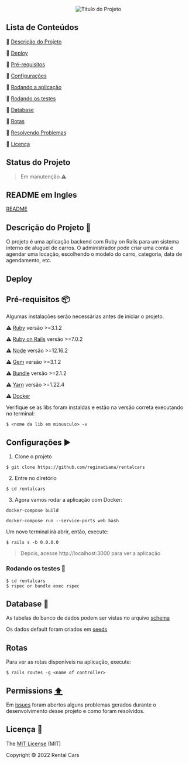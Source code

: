 <p align="center">
  <img src="https://user-images.githubusercontent.com/46378210/81428957-76295000-9133-11ea-910a-ccbdf88e32ba.png" alt="Titulo do Projeto"/>
</p>

## Lista de Conteúdos

:small_orange_diamond: [Descrição do Projeto](#descrição-do-projeto-checkered_flag)

:small_orange_diamond: [Deploy](#deploy)

:small_orange_diamond: [Pré-requisitos](#pré-requisitos-package)

:small_orange_diamond: [Configurações](#configurações-arrow_forward)

:small_orange_diamond: [Rodando a aplicação](#rodando-a-aplicação)

:small_orange_diamond: [Rodando os testes](#rodando-os-testes-memo)

:small_orange_diamond: [Database](#database-floppy_disk)

:small_orange_diamond: [Rotas](#rotas)

:small_orange_diamond: [Resolvendo Problemas](#resolvendo-problemas-arrow-up)

:small_orange_diamond: [Licença](#licença-trident)

## Status do Projeto

> Em manutenção :warning:

## README em Ingles

[README](https://github.com/Diana-ops/rental-cars-treina-dev-1/blob/master/README-ENG.md)

## Descrição do Projeto :checkered_flag:

O projeto é uma aplicação backend com Ruby on Rails para um sistema interno de aluguel de carros. O administrador pode criar uma conta e agendar uma locação, escolhendo o modelo do carro, categoria, data de agendamento, etc. 

## Deploy 

## Pré-requisitos :package:

Algumas instalações serão necessárias antes de iniciar o projeto. 

:warning: [Ruby](https://www.ruby-lang.org/pt/documentation/installation/) versão >=3.1.2

:warning: [Ruby on Rails](https://guides.rubyonrails.org/getting_started.html) versão >=7.0.2

:warning: [Node](https://nodejs.org/en/download/) versão >=12.16.2

:warning: [Gem](https://rubygems.org/pages/download?locale=pt-BR) versão >=3.1.2

:warning: [Bundle](https://bundler.io/man/bundle-install.1.html) versão >=2.1.2

:warning: [Yarn](https://classic.yarnpkg.com/pt-BR/docs/install/#windows-stable) versão >=1.22.4

:warning: [Docker](https://docs.docker.com/engine/install/ubuntu/)

Verifique se as libs foram instaldas e estão na versão correta executando no terminal:

```
$ <nome da lib em minusculo> -v 
```

## Configurações :arrow_forward:

1. Clone o projeto

```
$ git clone https://github.com/reginadiana/rentalcars
```

2. Entre no diretório

```
$ cd rentalcars
```

3. Agora vamos rodar a aplicação com Docker:

`docker-compose build`

`docker-compose run --service-ports web bash`

Um novo terminal irá abrir, então, execute:

```
$ rails s -b 0.0.0.0
```

> Depois, acesse http://localhost:3000 para ver a aplicação


### Rodando os testes :memo:

```
$ cd rentalcars
$ rspec or bundle exec rspec
```

## Database :floppy_disk:

As tabelas do banco de dados podem ser vistas no arquivo [schema](https://github.com/Diana-ops/rental-cars-treina-dev-1/blob/master/db/schema.rb)

Os dados default foram criados em [seeds](https://github.com/Diana-ops/rental-cars-treina-dev-1/blob/master/db/seeds.rb)

## Rotas

Para ver as rotas disponíveis na aplicação, execute: 

```
$ rails routes -g <name of controller>
```

## Permissions [:arrow_up:](#lista-de-conteúdos)


Em [issues](https://github.com/Diana-ops/rental-cars-treina-dev-1/issues) foram abertos alguns problemas gerados durante o desenvolvimento desse projeto e como foram resolvidos. 

## Licença :trident:

The [MIT License](https://github.com/Diana-ops/rental-cars-treina-dev-1/blob/master/LICENSE) (MIT)

Copyright :copyright: 2022 Rental Cars
